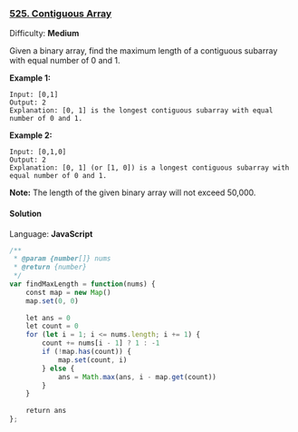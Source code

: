 ### [525\. Contiguous Array](https://leetcode.com/problems/contiguous-array/)

Difficulty: **Medium**


Given a binary array, find the maximum length of a contiguous subarray with equal number of 0 and 1\.

**Example 1:**  

```
Input: [0,1]
Output: 2
Explanation: [0, 1] is the longest contiguous subarray with equal number of 0 and 1.
```

**Example 2:**  

```
Input: [0,1,0]
Output: 2
Explanation: [0, 1] (or [1, 0]) is a longest contiguous subarray with equal number of 0 and 1.
```

**Note:** The length of the given binary array will not exceed 50,000.


#### Solution

Language: **JavaScript**

```javascript
/**
 * @param {number[]} nums
 * @return {number}
 */
var findMaxLength = function(nums) {
    const map = new Map()
    map.set(0, 0)
    
    let ans = 0
    let count = 0
    for (let i = 1; i <= nums.length; i += 1) {
        count += nums[i - 1] ? 1 : -1
        if (!map.has(count)) {
            map.set(count, i)
        } else {
            ans = Math.max(ans, i - map.get(count))
        }
    }
​
    return ans
};
```